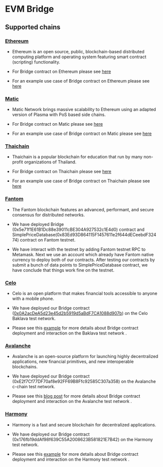 # EVM Bridge

## Supported chains

### [Ethereum](https://ethereum.org/)

- Ethereum is an open source, public, blockchain-based distributed computing platform and operating system featuring smart contract (scripting) functionality.

- For Bridge contract on Ethereum please see [here](https://kovan.etherscan.io/address/0x3e1f8745e4088443350121075828f119075ef641)

- For an example use case of Bridge contract on Ethereum please see [here](https://kovan.etherscan.io/address/0x14057f5d8d49f7fb513158b5a9489e37461ca769)

### [Matic](https://matic.network/)

- Matic Network brings massive scalability to Ethereum using an adapted version of Plasma with PoS based side chains.

- For Bridge contract on Matic please see [here](https://testnetv3-explorer.matic.network/address/0xc63246279370bdeb00d101923301a44e1d407022)

- For an example use case of Bridge contract on Matic please see [here](https://testnetv3-explorer.matic.network/address/0x78d58f16766078eb10ed26a81b8ff58774db9287)

### [Thaichain](https://thaichain.io/)

- Thaichain is a popular blockchain for education that run by many non-profit organizations of Thailand.

- For Bridge contract on Thaichain please see [here](https://exp.tch.in.th/addr/0x35616a666E8b8aB605EfB16b551c6804C4e571C7?addr_tab=transactions)

- For an example use case of Bridge contract on Thaichain please see [here](https://exp.tch.in.th/addr/0x86D84bB33ccC482159f46f21993E2d08e511F95E?addr_tab=contract_source)

### [Fantom](https://fantom.foundation/)

- The Fantom blockchain features an advanced, performant, and secure consensus for distributed networks.

- We have deployed Bridge (0x5e71f1E61B1Dc88e39011cBE304A927532c1E4d0) contract and SimplePriceDatabase(0x83Ed93D864115F1457611e2f644dECeebdF32474) contract on Fantom testnet.

- We have interact with the testnet by adding Fantom testnet RPC to Metamask. Next we use an account which already have Fantom native currency to deploy both of our contracts. After testing our contracts by submit a bunch of data points to SimplePriceDatabase contract, we have conclude that things work fine on the testnet.

### [Celo](https://celo.org/)

- Celo is an open platform that makes financial tools accessible to anyone with a mobile phone.

- We have deployed our Bridge contract ([0x0A2acDeA5d23e45d2b5919d5aBdF7CA1088d907b](https://baklava-blockscout.celo-testnet.org/address/0x0a2acdea5d23e45d2b5919d5abdf7ca1088d907b/transactions)) on the Celo Baklava test network.

- Please see this [example](integration_examples/celo) for more details about Bridge contract deployment and interaction on the Baklava test network .

### [Avalanche](https://www.avalabs.org/)

- Avalanche is an open-source platform for launching highly decentralized applications, new financial primitives, and new interoperable blockchains.

- We have deployed our Bridge contract (0xE2f7Cf77DF70af8e92FF69B8Ffc92585C307a358) on the Avalanche c-chain test network.

- Please see this [blog post](https://medium.com/avalabs/deploy-a-smart-contract-on-ava-using-remix-and-metamask-98933a93f436) for more details about Bridge contract deployment and interaction on the Avalanche test network .

### [Harmony](https://www.harmony.one/)

- Harmony is a fast and secure blockchain for decentralized applications.

- We have deployed our Bridge contract (0x176fb19ddAf98f639C55A2008623B581821E7B42) on the Harmony test network.

- Please see this [example](integration_examples/harmony) for more details about Bridge contract deployment and interaction on the Harmony test network .
